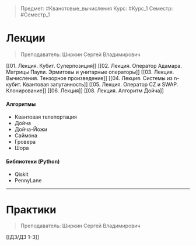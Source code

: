 > Предмет: #Кванотовые_вычисления
> Курс: #Курс_1
> Семестр: #Семестр_1

# Лекции
> Преподаватель: Ширкин Сергей Владимирович

[[01. Лекция. Кубит. Суперпозиция]]
[[02. Лекция. Оператор Адамара. Матрицы Паули. Эрмитовы и унитарные операторы]]
[[03. Лекция. Вычисления. Тензорное произведение]]
[[04. Лекция. Системы из n-кубит. Квантовая запутанность]]
[[05. Лекция. Оператор CZ и SWAP. Клонирование]]
[[06. Лекция]]
[[08. Лекция. Алгоритм Дойча]]

#### Алгоритмы
- Квантовая телепортация
- Дойча
- Дойча-Йожи
- Саймона
- Гровера
- Шора

#### Библиотеки (Python)
- Qiskit
- PennyLane

---
# Практики
> Преподаватель: Ширкин Сергей Владимирович 

[[ДЗ/ДЗ 1-3]]